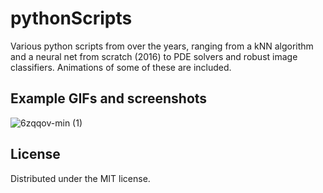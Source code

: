 # pythonScripts
Various python scripts from over the years, ranging from a kNN algorithm and a neural net from scratch (2016) to PDE solvers and robust image classifiers. Animations of some of these are included.

## Example GIFs and screenshots

![6zqqov-min (1)](https://user-images.githubusercontent.com/35423779/232044759-53600ebb-15c8-4205-9cab-065959d95374.gif)


## License

Distributed under the MIT license.
